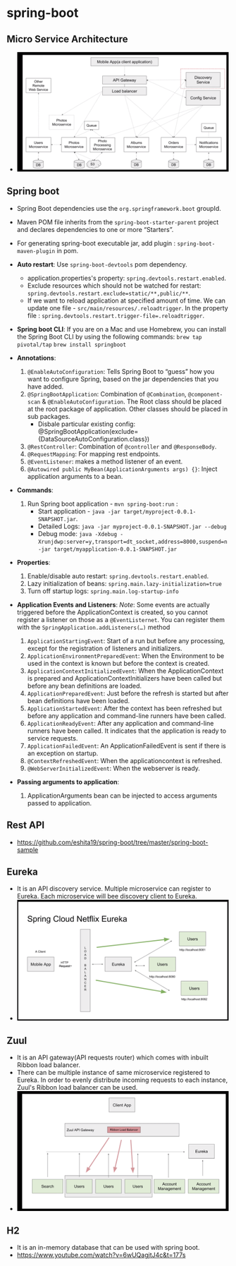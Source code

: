 # spring-boot

## Micro Service Architecture
 - <img src="https://github.com/eshita19/spring-boot/blob/master/screenshots/microservice_archeticture.png"></img>
 
## Spring boot 
  - Spring Boot dependencies use the `org.springframework.boot` groupId. 
  - Maven POM file inherits from the `spring-boot-starter-parent` project and declares dependencies to one or more “Starters”.
  - For generating spring-boot executable jar, add plugin : `spring-boot-maven-plugin` in pom.
  
  - **Auto restart**: Use `spring-boot-devtools` pom dependency.
    - application.properties's property: `spring.devtools.restart.enabled`.
    - Exclude resources which should not be watched for restart: `spring.devtools.restart.exclude=static/**,public/**`. 
    - If we want to reload application at specified amount of time. We can update one file - `src/main/resources/.reloadtrigger`.  In the property file : `spring.devtools.restart.trigger-file=.reloadtrigger`. 
    
  - **Spring boot CLI**: If you are on a Mac and use Homebrew, you can install the Spring Boot CLI by using the following commands:
    `brew tap pivotal/tap`
    `brew install springboot`
    
 - **Annotations**:
   1. `@EnableAutoConfiguration`: Tells Spring Boot to “guess” how you want to configure Spring, based on the jar dependencies that you have added.
   2. `@SpringBootApplication`: Combination of `@Combination`, `@component-scan` & `@EnableAutoConfiguration`. The Root class should be placed at the root package of application. Other classes should be placed in sub packages. 
        - Disbale particular existing config:  @SpringBootApplication(exclude={DataSourceAutoConfiguration.class})
   3. `@RestController`: Combination of `@controller` and `@ResponseBody`.
   4. `@RequestMapping`: For mapping rest endpoints.
   5. `@EventListener`: makes a method listener of an event.
   6. `@Autowired public MyBean(ApplicationArguments args) {}`: Inject application arguments to a bean.
   
 - **Commands**:
   1.  Run Spring boot application - `mvn spring-boot:run` : 
       - Start application - `java -jar target/myproject-0.0.1-SNAPSHOT.jar`.
       - Detailed Logs: `java -jar myproject-0.0.1-SNAPSHOT.jar --debug`
       - Debug mode: `java -Xdebug -Xrunjdwp:server=y,transport=dt_socket,address=8000,suspend=n -jar target/myapplication-0.0.1-SNAPSHOT.jar`
       
       
 - **Properties**:
   1. Enable/disable auto restart: `spring.devtools.restart.enabled`.
   2. Lazy initialization of beans: `spring.main.lazy-initialization=true`
   3. Turn off startup logs: `spring.main.log-startup-info`
  
   
 - **Application Events and Listeners**:
   _Note_: 	Some events are actually triggered before the ApplicationContext is created, so you cannot register a listener on             those as a `@EventListernet`. You can register them with the `SpringApplication.addListeners(…​)` method
   1. `ApplicationStartingEvent`: Start of a run but before any processing, except for the registration of listeners and initializers.
   2. `ApplicationEnvironmentPreparedEvent`: When the Environment to be used in the context is known but before the context is created.
   3. `ApplicationContextInitializedEvent`: When the ApplicationContext is prepared and ApplicationContextInitializers have been called but before any bean definitions are loaded.
   4. `ApplicationPreparedEvent`:  Just before the refresh is started but after bean definitions have been loaded.
   5. `ApplicationStartedEvent`: After the context has been refreshed but before any application and command-line runners have been called.
   6. `ApplicationReadyEvent`: After any application and command-line runners have been called. It indicates that the application is ready to service requests.
   7. `ApplicationFailedEvent`: An ApplicationFailedEvent is sent if there is an exception on startup.
   8. `@ContextRefreshedEvent`: When the applicationcontext is refreshed.
   9. `@WebServerInitializedEvent`: When the webserver is ready.
   
 - **Passing arguments to application**:
   1. ApplicationArguments bean can be injected to access arguments passed to application.


## Rest API
- https://github.com/eshita19/spring-boot/tree/master/spring-boot-sample

## Eureka
- It is an API discovery service. Multiple microservice can register to Eureka. Each microservice will bee discovery client to Eureka.
- <img src="https://github.com/eshita19/spring-boot/blob/master/screenshots/eureka.png"></img>

## Zuul
 - It is an API gateway(API requests router) which comes with inbuilt Ribbon load balancer.
 - There can be multiple instance of same microservice registered to Eureka. In order to evenly distribute incoming requests to each instance, Zuul's Ribbon load balancer can be used.
 - <img src="https://github.com/eshita19/spring-boot/blob/master/screenshots/zuul.png"></img>
 
 ## H2
  - It is an in-memory database that can be used with spring boot. 
  - https://www.youtube.com/watch?v=6wUQagjtJ4c&t=177s
  
